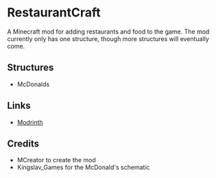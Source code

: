 # RestaurantCraft
A Minecraft mod for adding restaurants and food to the game. The mod currently only has one structure, though more structures will eventually come. 
## Structures
- McDonalds
## Links
- [Modrinth](https://modrinth.com/mod/restaurantcraft)
## Credits
- MCreator to create the mod
- Kingslav_Games for the McDonald's schematic
